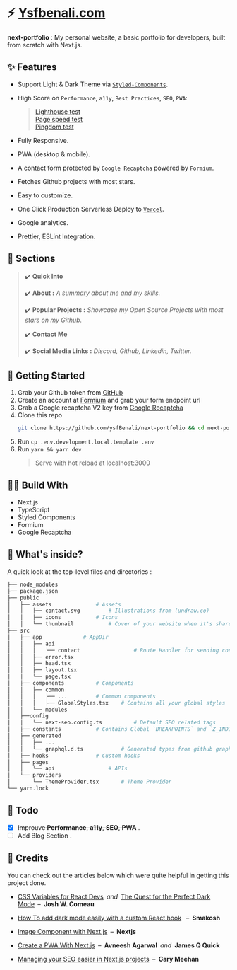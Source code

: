 # :zap: [Ysfbenali.com](https://ysfbenali.com/)

**next-portfolio** : My personal website, a basic portfolio for developers, built from scratch with Next.js.

## :sparkles: Features

- Support Light & Dark Theme via [`Styled-Components`](https://github.com/styled-components/styled-components).
- High Score on `Performance`, `a11y`, `Best Practices`, `SEO`, `PWA`:
  > [Lighthouse test](https://builder-dot-lighthouse-ci.appspot.com/report.1647794926218.html) <br />
  [Page speed test](https://pagespeed.web.dev/report?url=https%3A%2F%2Fwww.ysfbenali.com%2F) <br />
  [Pingdom test](https://tools.pingdom.com/#5fea0d93f4000000)

- Fully Responsive.
- PWA (desktop & mobile).
- A contact form protected by `Google Recaptcha` powered by `Formium`.
- Fetches Github projects with most stars.
- Easy to customize.
- One Click Production Serverless Deploy to [`Vercel`](https://vercel.com/home).
- Google analytics.
- Prettier, ESLint Integration.



## :pencil: Sections
> :heavy_check_mark: **Quick Into** 
>
> :heavy_check_mark: **About :**  *A summary about me and my skills.*
>
> :heavy_check_mark: **Popular Projects :** *Showcase my Open Source Projects with most stars on my Github.*
>
> :heavy_check_mark: **Contact Me** 
>
> :heavy_check_mark: **Social Media Links :** *Discord, Github, Linkedin, Twitter.*
## :rocket: Getting Started

1. Grab your Github token from [GitHub](https://github.com/settings/tokens/new)
2. Create an account at [Formium](https://formium.io/) and grab your form endpoint url
3. Grab a Google recaptcha V2 key from [Google Recaptcha](https://www.google.com/recaptcha/admin)
4. Clone this repo
	```bash
	git clone https://github.com/ysfBenali/next-portfolio && cd next-portfolio
	```
5. Run `cp .env.development.local.template .env`
6. Run `yarn && yarn dev` 
	> Serve with hot reload at localhost:3000

## :construction_worker_man: Build With

- Next.js
- TypeScript
- Styled Components
- Formium
- Google Recaptcha

## :monocle_face: What's inside?
A quick look at the top-level files and directories :
```bash
├── node_modules
├── package.json
├── public
│   ├── assets				# Assets
│   │   ├── contact.svg			# Illustrations from (undraw.co)
│   │   ├── icons			# Icons
│   │   └── thumbnail			# Cover of your website when it's shared to social media
├── src
│   ├── app				# AppDir
│   │	├── api
│   │	│   └── contact                 # Route Handler for sending contact form data
│   │	├── error.tsx
│   │   ├── head.tsx
│   │   ├── layout.tsx
│   │   └── page.tsx
│   ├── components			# Components
│   │   ├── common
│   │   │   ├── ...			# Common components
│   │   │   ├── GlobalStyles.tsx	# Contains all your global styles
│   │   └── modules
│   ├──config
│   │   └── next-seo.config.ts	        # Default SEO related tags
│   ├── constants 			# Contains Global `BREAKPOINTS` and `Z_INDICES` constants
│   ├── generated
│   │	├── ...
│   │	└── graphql.d.ts 	        # Generated types from github graphql schema
│   ├── hooks				# Custom hooks
│   ├── pages
│   │   └── api			        # APIs
│   └── providers
│       └── ThemeProvider.tsx   	# Theme Provider
└── yarn.lock
```
## :pushpin: Todo

- [x] ~~Improuve **Performance**, **a11y**, **SEO**, **PWA**~~ .
- [ ] Add Blog Section .

## :pray: Credits

You can check out the articles below which were quite helpful in getting this project done.  	   	

- [CSS Variables for React Devs](https://www.joshwcomeau.com/css/css-variables-for-react-devs/)&ensp;_and_&ensp;[The Quest for the Perfect Dark Mode](https://www.joshwcomeau.com/react/dark-mode/)&ensp;&ndash;&ensp;**Josh W. Comeau** 


- [How To add dark mode easily with a custom React hook](https://smakosh.com/how-to-add-dark-mode-easily-with-a-custom-react-hook) &ensp;&ndash;&ensp;**Smakosh**

- [Image Component with Next.js](https://image-component.nextjs.gallery/)&ensp;&ndash;&ensp;**Nextjs**

- [Create a PWA With Next.js](https://blog.avneesh.tech/how-to-create-a-pwa-with-nextjs)&ensp;&ndash;&ensp;**Avneesh Agarwal**&ensp;_and_&ensp;**James Q Quick**

- [Managing your SEO easier in Next.js projects](https://github.com/garmeeh/next-seo)&ensp;&ndash;&ensp;**Gary Meehan**
